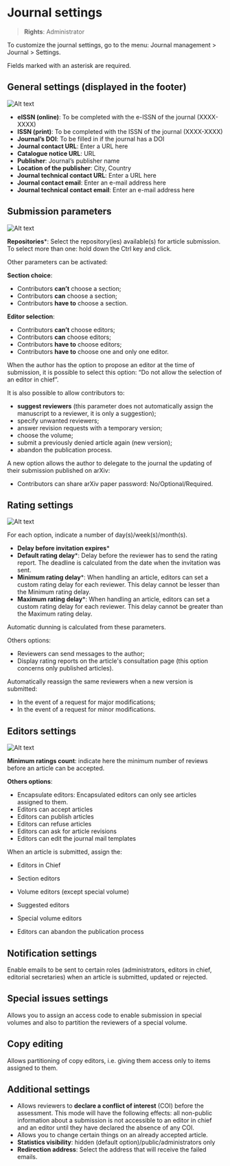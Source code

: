 # Journal settings

> **Rights**: Administrator

To customize the journal settings, go to the menu: Journal management > Journal > Settings.

Fields marked with an asterisk are required.

## General settings (displayed in the footer)
![Alt text](img/settings-1.png "General settings")

+ **eISSN (online)**: To be completed with the e-ISSN of the journal (XXXX-XXXX)
+ **ISSN (print)**: To be completed with the ISSN of the journal (XXXX-XXXX)
+ **Journal’s DOI**: To be filled in if the journal has a DOI
+ **Journal contact URL**: Enter a URL here
+ **Catalogue notice URL**: URL
+ **Publisher**: Journal’s publisher name
+ **Location of the publisher**: City, Country
+ **Journal technical contact URL**: Enter a URL here
+ **Journal contact email**: Enter an e-mail address here
+ **Journal technical contact email**: Enter an e-mail address here

## Submission parameters
![Alt text](img/settings-2.png "Submission parameters")

**Repositories***: Select the repository(ies) available(s) for article submission. To select more than one: hold down the Ctrl key and click.

Other parameters can be activated:

**Section choice**:

+ Contributors **can’t** choose a section;
+ Contributors **can** choose a section;
+ Contributors **have to** choose a section.

**Editor selection**:

+ Contributors **can’t** choose editors;
+ Contributors **can** choose editors;
+ Contributors **have to** choose editors;
+ Contributors **have to** choose one and only one editor.

When the author has the option to propose an editor at the time of submission, it is possible to select this option: “Do not allow the selection of an editor in chief”.

It is also possible to allow contributors to:

+ **suggest reviewers** (this parameter does not automatically assign the manuscript to a reviewer, it is only a suggestion);
+ specify unwanted reviewers;
+ answer revision requests with a temporary version;
+ choose the volume;
+ submit a previously denied article again (new version);
+ abandon the publication process.

A new option allows the author to delegate to the journal the updating of their submission published on arXiv:
+ Contributors can share arXiv paper password: No/Optional/Required.


## Rating settings
![Alt text](img/settings-3.png "Rating settings")

For each option, indicate a number of day(s)/week(s)/month(s).

+ **Delay before invitation expires***
+ **Default rating delay***: Delay before the reviewer has to send the rating report. The deadline is calculated from the date when the invitation was sent.
+ **Minimum rating delay***: When handling an article, editors can set a custom rating delay for each reviewer. This delay cannot be lesser than the Minimum rating delay.
+ **Maximum rating delay***: When handling an article, editors can set a custom rating delay for each reviewer. This delay cannot be greater than the Maximum rating delay.

Automatic dunning is calculated from these parameters.

Others options:

+ Reviewers can send messages to the author;
+ Display rating reports on the article's consultation page (this option concerns only published articles).

Automatically reassign the same reviewers when a new version is submitted:

+ In the event of a request for major modifications;
+ In the event of a request for minor modifications.

## Editors settings
![Alt text](img/settings-4.png "Editors settings")

**Minimum ratings count**: indicate here the minimum number of reviews before an article can be accepted.

**Others options**:

+ Encapsulate editors: Encapsulated editors can only see articles assigned to them.
+ Editors can accept articles
+ Editors can publish articles
+ Editors can refuse articles
+ Editors can ask for article revisions
+ Editors can edit the journal mail templates

When an article is submitted, assign the:

+ Editors in Chief
+ Section editors
+ Volume editors (except special volume)
+ Suggested editors
+ Special volume editors


+ Editors can abandon the publication process

## Notification settings
Enable emails to be sent to certain roles (administrators, editors in chief, editorial secretaries) when an article is submitted, updated or rejected.

## Special issues settings
Allows you to assign an access code to enable submission in special volumes and also to partition the reviewers of a special volume.

## Copy editing
Allows partitioning of copy editors, i.e. giving them access only to items assigned to them.

## Additional settings
+ Allows reviewers to **declare a conflict of interest** (COI) before the assessment. This mode will have the following effects: all non-public information about a submission is not accessible to an editor in chief and an editor until they have declared the absence of any COI.
+ Allows you to change certain things on an already accepted article.
+ **Statistics visibility**: hidden (default option)/public/administrators only
+ **Redirection address**: Select the address that will receive the failed emails.